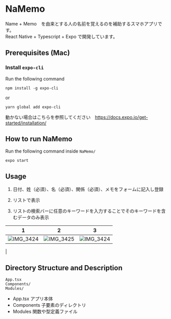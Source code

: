 # NaMemo
Name + Memo　を由来とする人の名前を覚えるのを補助するスマホアプリです。\
React Native + Typescript + Expo で開発しています。

## Prerequisites (Mac)
### Install `expo-cli`
Run the following command
```
npm install -g expo-cli
```
or
```
yarn global add expo-cli
```
動かない場合はこちらを参照してください　https://docs.expo.io/get-started/installation/

## How to run NaMemo
Run the following command inside `NaMemo/`
```
expo start
```

## Usage
1. 日付、姓（必須）、名（必須）、関係（必須）、メモをフォームに記入し登録

2. リストで表示

3. リストの検索バーに任意のキーワードを入力することでそのキーワードを含むデータのみ表示

| 1 | 2 | 3 |
| --- | --- | --- |
| ![IMG_3424](https://user-images.githubusercontent.com/51317086/127283926-d7b88a73-7b75-4869-908a-1ee427657329.PNG) | ![IMG_3425](https://user-images.githubusercontent.com/51317086/127284371-dead27a2-fac7-4cd5-8f3d-eaf995176a53.PNG) | ![IMG_3424](https://user-images.githubusercontent.com/51317086/127284493-7867d395-40d6-4b8f-aecb-c483f82baef6.PNG)
|

## Directory Structure and Description
```
App.tsx
Components/
Modules/
```
- App.tsx
アプリ本体
- Components
子要素のディレクトリ
- Modules
関数や型定義ファイル
